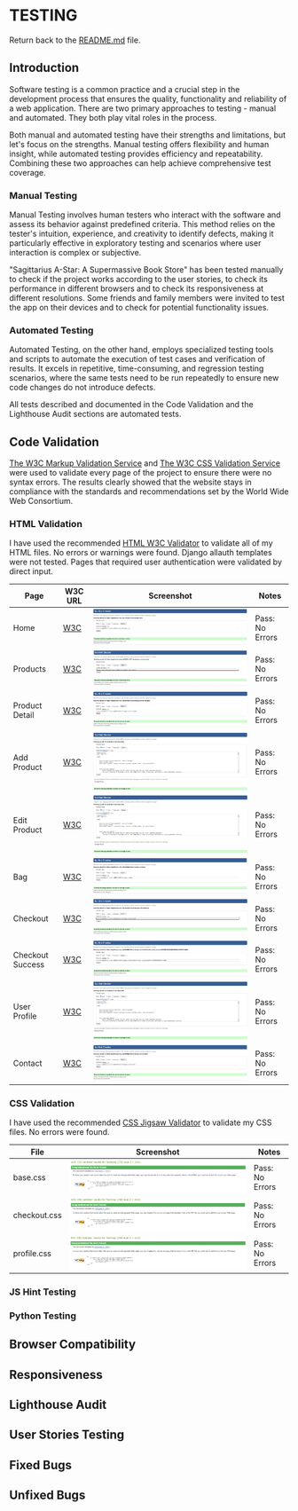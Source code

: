 # TESTING

Return back to the [README.md](README.md) file.

## Introduction

Software testing is a common practice and a crucial step in the development process that ensures the quality, functionality and reliability of a web application. There are two primary approaches to testing - manual and automated. They both play vital roles in the process.

Both manual and automated testing have their strengths and limitations, but let's focus on the strengths. Manual testing offers flexibility and human insight, while automated testing provides efficiency and repeatability. Combining these two approaches can help achieve comprehensive test coverage.

### Manual Testing

Manual Testing involves human testers who interact with the software and assess its behavior against predefined criteria. This method relies on the tester's intuition, experience, and creativity to identify defects, making it particularly effective in exploratory testing and scenarios where user interaction is complex or subjective. 

"Sagittarius A-Star: A Supermassive Book Store" has been tested manually to check if the project works according to the user stories, to check its performance in different browsers and to check its responsiveness at different resolutions. Some friends and family members were invited to test the app on their devices and to check for potential functionality issues.

### Automated Testing

Automated Testing, on the other hand, employs specialized testing tools and scripts to automate the execution of test cases and verification of results. It excels in repetitive, time-consuming, and regression testing scenarios, where the same tests need to be run repeatedly to ensure new code changes do not introduce defects. 

All tests described and documented in the Code Validation and the Lighthouse Audit sections are automated tests.

## Code Validation

[The W3C Markup Validation Service](https://validator.w3.org/) and [The W3C CSS Validation Service](https://jigsaw.w3.org/css-validator/) were used to validate every page of the project to ensure there were no syntax errors. The results clearly showed that the website stays in compliance with the standards and recommendations set by the World Wide Web Consortium.

### HTML Validation

I have used the recommended [HTML W3C Validator](https://validator.w3.org) to validate all of my HTML files. No errors or warnings were found. Django allauth templates were not tested. Pages that required user authentication were validated by direct input.

| Page | W3C URL | Screenshot | Notes |
| --- | --- | --- | --- |
| Home | [W3C](https://validator.w3.org/nu/?doc=https%3A%2F%2Fsagittarius-a-star-ab236042b163.herokuapp.com%2F) | ![home page validation](static/docs/validate_html_home.png) | Pass: No Errors |
| Products | [W3C](https://validator.w3.org/nu/?doc=https%3A%2F%2Fsagittarius-a-star-ab236042b163.herokuapp.com%2Fproducts%2F) | ![products page validation](static/docs/validate_html_products.png) | Pass: No Errors |
| Product Detail | [W3C](https://validator.w3.org/nu/?doc=https%3A%2F%2Fsagittarius-a-star-ab236042b163.herokuapp.com%2Fproducts%2F2%2F) | ![product detail page validation](static/docs/validate_html_product_detail.png) | Pass: No Errors |
| Add Product | [W3C](https://validator.w3.org/nu/#textarea) | ![add product page validation](static/docs/validate_html_add_product.png) | Pass: No Errors |
| Edit Product | [W3C](https://validator.w3.org/nu/#textarea) | ![edit product page validation](static/docs/validate_html_edit_product.png) | Pass: No Errors |
| Bag | [W3C](https://validator.w3.org/nu/?doc=https%3A%2F%2Fsagittarius-a-star-ab236042b163.herokuapp.com%2Fbag%2F) | ![shopping bag page validation](static/docs/validate_html_bag.png) | Pass: No Errors |
| Checkout | [W3C](https://validator.w3.org/nu/?doc=https%3A%2F%2Fsagittarius-a-star-ab236042b163.herokuapp.com%2Fcheckout%2F) | ![checkout page validation](static/docs/validate_html_checkout.png) | Pass: No Errors |
| Checkout Success | [W3C](https://validator.w3.org/nu/?doc=https%3A%2F%2Fsagittarius-a-star-ab236042b163.herokuapp.com%2Fcheckout%2Fcheckout_success%2F2541D772F60543C38B84B7BA09FCA42B) | ![checkout success page validation](static/docs/validate_html_checkout_success.png) | Pass: No Errors |
| User Profile | [W3C](https://validator.w3.org/nu/#textarea) | ![user profile page validation](static/docs/validate_html_profile.png) | Pass: No Errors |
| Contact | [W3C](https://validator.w3.org/nu/?doc=https%3A%2F%2Fsagittarius-a-star-ab236042b163.herokuapp.com%2Fcontact%2F) | ![contact page validation](static/docs/validate_html_contact.png) | Pass: No Errors |

### CSS Validation

I have used the recommended [CSS Jigsaw Validator](https://jigsaw.w3.org/css-validator) to validate my CSS files. No errors were found.

| File | Screenshot | Notes |
| --- | --- | --- |
| base.css | ![base.css validation](static/docs/validate_css_base.png) | Pass: No Errors |
| checkout.css | ![checkout.css validation](static/docs/validate_css_checkout.png) | Pass: No Errors |
| profile.css | ![profile.css validation](static/docs/validate_css_profile.png) | Pass: No Errors |

### JS Hint Testing

### Python Testing

## Browser Compatibility

## Responsiveness

## Lighthouse Audit

## User Stories Testing

## Fixed Bugs

## Unfixed Bugs
